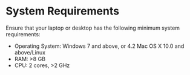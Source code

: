 # System Requirements

Ensure that your laptop or desktop has the following minimum system requirements:

* Operating System: Windows 7 and above, or 4.2 Mac OS X 10.0 and above/Linux
* RAM: >8 GB
* CPU: 2 cores, >2 GHz
